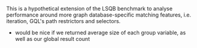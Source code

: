 This is a hypothetical extension of the LSQB benchmark to analyse performance around more graph database-specific matching features, i.e. iteration, GQL's path restrictors and selectors.

- would be nice if we returned average size of each group variable, as well as our global result count 